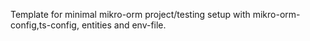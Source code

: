 Template for minimal mikro-orm project/testing setup with mikro-orm-config,ts-config, entities and env-file.
